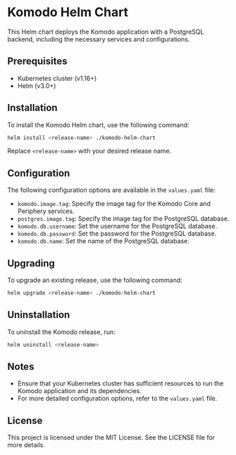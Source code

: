# Komodo Helm Chart

This Helm chart deploys the Komodo application with a PostgreSQL backend, including the necessary services and configurations.

## Prerequisites

- Kubernetes cluster (v1.16+)
- Helm (v3.0+)

## Installation

To install the Komodo Helm chart, use the following command:

```bash
helm install <release-name> ./komodo-helm-chart
```

Replace `<release-name>` with your desired release name.

## Configuration

The following configuration options are available in the `values.yaml` file:

- `komodo.image.tag`: Specify the image tag for the Komodo Core and Periphery services.
- `postgres.image.tag`: Specify the image tag for the PostgreSQL database.
- `komodo.db.username`: Set the username for the PostgreSQL database.
- `komodo.db.password`: Set the password for the PostgreSQL database.
- `komodo.db.name`: Set the name of the PostgreSQL database.

## Upgrading

To upgrade an existing release, use the following command:

```bash
helm upgrade <release-name> ./komodo-helm-chart
```

## Uninstallation

To uninstall the Komodo release, run:

```bash
helm uninstall <release-name>
```

## Notes

- Ensure that your Kubernetes cluster has sufficient resources to run the Komodo application and its dependencies.
- For more detailed configuration options, refer to the `values.yaml` file.

## License

This project is licensed under the MIT License. See the LICENSE file for more details.
